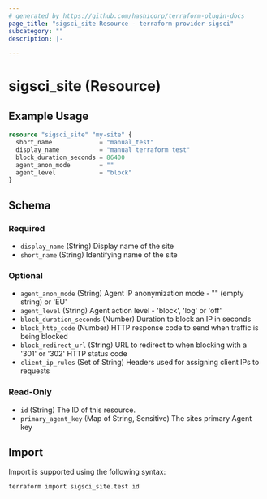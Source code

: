 ```yaml
---
# generated by https://github.com/hashicorp/terraform-plugin-docs
page_title: "sigsci_site Resource - terraform-provider-sigsci"
subcategory: ""
description: |-
  
---
```


# sigsci_site (Resource)



## Example Usage

```terraform
resource "sigsci_site" "my-site" {
  short_name             = "manual_test"
  display_name           = "manual terraform test"
  block_duration_seconds = 86400
  agent_anon_mode        = ""
  agent_level            = "block"
}
```

<!-- schema generated by tfplugindocs -->
## Schema

### Required

- `display_name` (String) Display name of the site
- `short_name` (String) Identifying name of the site

### Optional

- `agent_anon_mode` (String) Agent IP anonymization mode - "" (empty string) or 'EU'
- `agent_level` (String) Agent action level - 'block', 'log' or 'off'
- `block_duration_seconds` (Number) Duration to block an IP in seconds
- `block_http_code` (Number) HTTP response code to send when traffic is being blocked
- `block_redirect_url` (String) URL to redirect to when blocking with a '301' or '302' HTTP status code
- `client_ip_rules` (Set of String) Headers used for assigning client IPs to requests

### Read-Only

- `id` (String) The ID of this resource.
- `primary_agent_key` (Map of String, Sensitive) The sites primary Agent key

## Import

Import is supported using the following syntax:

```shell
terraform import sigsci_site.test id
```
